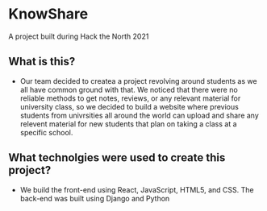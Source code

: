 # KnowShare

A project built during Hack the North 2021

## What is this? 
- Our team decided to createa a project revolving around students as we all have common ground with that. We noticed that there were no reliable
methods to get notes, reviews, or any relevant material for university class, so we decided to build a website where previous students from univrsities 
all around the world can upload and share any relevent material for new students that plan on taking a class at a specific school.

## What technolgies were used to create this project?
- We build the front-end using React, JavaScript, HTML5, and CSS. The back-end was built using Django and Python
